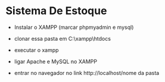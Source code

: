 # Sistema De Estoque

- Instalar o XAMPP (marcar phpmyadmin e mysql)

- clonar essa pasta em C:\xampp\htdocs

- executar o xampp 

- ligar Apache e MySQL no XAMPP

- entrar no navegador no link http://localhost/nome da pasta
